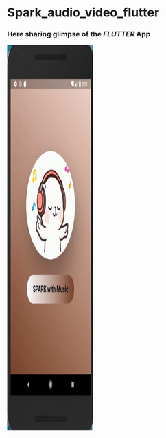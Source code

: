 # Spark_audio_video_flutter

### Here sharing glimpse of the ***FLUTTER*** App

<img src="/ScreenShots/1.png" width="200" height="900">
